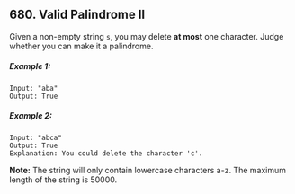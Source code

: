 ## 680. Valid Palindrome II

Given a non-empty string ```s```, you may delete **at most** one character. Judge whether you can make it a palindrome.

##### Example 1:
```
Input: "aba"
Output: True
```
##### Example 2:
```
Input: "abca"
Output: True
Explanation: You could delete the character 'c'.
```

**Note:** The string will only contain lowercase characters a-z. The maximum length of the string is 50000.